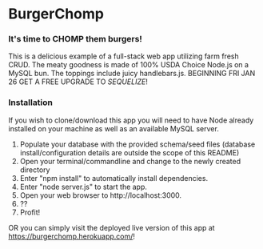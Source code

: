 # BurgerChomp
### It's time to CHOMP them burgers!
This is a delicious example of a full-stack web app utilizing farm fresh CRUD. The meaty goodness is made of 100% USDA Choice Node.js on a MySQL bun. The toppings include juicy handlebars.js. BEGINNING FRI JAN 26 GET A FREE UPGRADE TO *SEQUELIZE*!
### Installation
If you wish to clone/download this app you will need to have Node already installed on your machine as well as an available MySQL server. 
1. Populate your database with the provided schema/seed files (database install/configuration details are outside the scope of this README)
2. Open your terminal/commandline and change to the newly created directory
3. Enter "npm install" to automatically install dependencies.
4. Enter "node server.js" to start the app.
5. Open your web browser to http://localhost:3000.
6. ??
7. Profit!

OR you can simply visit the deployed live version of this app at https://burgerchomp.herokuapp.com/!
